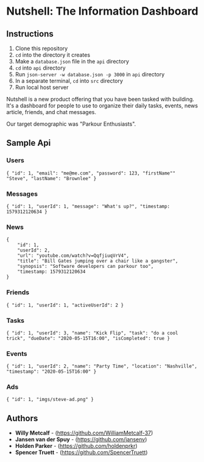 # Nutshell: The Information Dashboard

## Instructions

1. Clone this repository
1. `cd` into the directory it creates
1. Make a `database.json` file in the `api` directory
1. `cd` into `api` directory
1. Run `json-server -w database.json -p 3000` in `api` directory
1. In a separate terminal, `cd` into `src` directory
1. Run local host server


Nutshell is a new product offering that you have been tasked with building. It's a dashboard for people to use to organize their daily tasks, events, news article, friends, and chat messages.

Our target demographic was "Parkour Enthusiasts".

## Sample Api

### Users

```
{ "id": 1, "email": "me@me.com", "password": 123, "firstName"" "Steve", "lastName": "Brownlee" }
```

### Messages

```
{ "id": 1, "userId": 1, "message": "What's up?", "timestamp: 1579312120634 }
```

### News

```
{
    "id": 1,
    "userId": 2,
    "url": "youtube.com/watch?v=QqfjiuqVrV4",
    "title": "Bill Gates jumping over a chair like a gangster",
    "synopsis": "Software developers can parkour too",
    "timestamp: 1579312120634
}
```

### Friends

```
{ "id": 1, "userId": 1, "activeUserId": 2 }
```

### Tasks

```
{ "id": 1, "userId": 3, "name": "Kick Flip", "task": "do a cool trick", "dueDate": "2020-05-15T16:00", "isCompleted": true }
```

### Events

```
{ "id": 1, "userId": 2, "name": "Party Time", "location": "Nashville", "timestamp": "2020-05-15T16:00" }
```

### Ads

```
{ "id": 1, "imgs/steve-ad.png" }
```

## Authors

* **Willy Metcalf** - (https://github.com/WilliamMetcalf-37)
* **Jansen van der Spuy** - (https://github.com/jansenv)
* **Holden Parker** - (https://github.com/holdenprkr)
* **Spencer Truett** - (https://github.com/SpencerTruett)